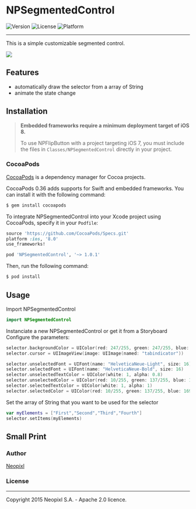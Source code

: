 # NPSegmentedControl
![Version](https://img.shields.io/cocoapods/v/NPSegmentedControl.svg?style=flat)
![License](https://img.shields.io/cocoapods/l/NPSegmentedControl.svg?style=flat)
![Platform](https://img.shields.io/cocoapods/p/NPSegmentedControl.svg?style=flat)
***

This is a simple customizable segmented control.

<img src = "https://raw.githubusercontent.com/neopixl/NPSegmentedControl/master/Documentation/npsepgmentedcontrol.gif" />

## Features

- automatically draw the selector from a array of String
- animate the state change

## Installation

> **Embedded frameworks require a minimum deployment target of iOS 8.**
>
> To use NPFlipButton with a project targeting iOS 7, you must include the files in `Classes/NPSegmentedControl` directly in your project.
>

### CocoaPods

[CocoaPods](http://cocoapods.org) is a dependency manager for Cocoa projects.

CocoaPods 0.36 adds supports for Swift and embedded frameworks. You can install it with the following command:

```bash
$ gem install cocoapods
```

To integrate NPSegmentedControl into your Xcode project using CocoaPods, specify it in your `Podfile`:

```ruby
source 'https://github.com/CocoaPods/Specs.git'
platform :ios, '8.0'
use_frameworks!

pod 'NPSegmentedControl', '~> 1.0.1'
```

Then, run the following command:

```bash
$ pod install
```


## Usage

Import NPSegmentedControl
```swift
import NPSegmentedControl
```

Instanciate a new NPSegmentedControl or get it from a Storyboard
Configure the parameters:
```swift
selector.backgroundColor = UIColor(red: 247/255, green: 247/255, blue: 247/255, alpha: 1)
selector.cursor = UIImageView(image: UIImage(named: "tabindicator"))

selector.unselectedFont = UIFont(name: "HelveticaNeue-Light", size: 16)
selector.selectedFont = UIFont(name: "HelveticaNeue-Bold", size: 16)
selector.unselectedTextColor = UIColor(white: 1, alpha: 0.8)
selector.unselectedColor = UIColor(red: 10/255, green: 137/255, blue: 169/255, alpha: 0.8)
selector.selectedTextColor = UIColor(white: 1, alpha: 1)
selector.selectedColor = UIColor(red: 10/255, green: 137/255, blue: 169/255, alpha: 1)
```
Set the array of String that you want to be used for the selector
```swift
var myElements = ["First","Second","Third","Fourth"]
selector.setItems(myElements)
```
## Small Print

### Author

[Neopixl](http://www.neopixl.com)

### License
-------------------------

Copyright 2015 Neopixl S.A. - Apache 2.0 licence. 
